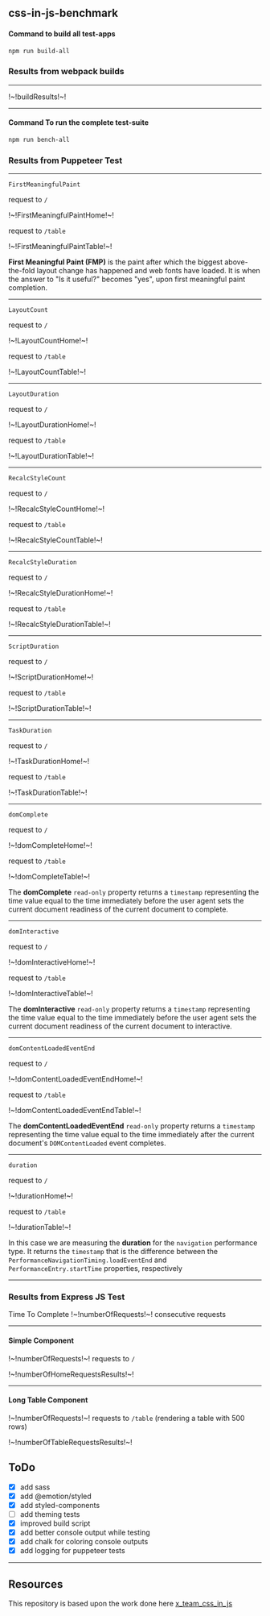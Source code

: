 ## css-in-js-benchmark

#### Command to build all test-apps

```bash
npm run build-all
```

### Results from webpack builds

---

!~!buildResults!~!

---

#### Command To run the complete test-suite

```bash
npm run bench-all
```

### Results from Puppeteer Test

---

`FirstMeaningfulPaint`

request to `/`

!~!FirstMeaningfulPaintHome!~!

request to `/table`

!~!FirstMeaningfulPaintTable!~!

**First Meaningful Paint (FMP)** is the paint after which the biggest above-the-fold layout change has happened and web fonts have loaded. It is when the answer to "Is it useful?" becomes "yes", upon first meaningful paint completion.

---

`LayoutCount`

request to `/`

!~!LayoutCountHome!~!

request to `/table`

!~!LayoutCountTable!~!

---

`LayoutDuration`

request to `/`

!~!LayoutDurationHome!~!

request to `/table`

!~!LayoutDurationTable!~!

---

`RecalcStyleCount`

request to `/`

!~!RecalcStyleCountHome!~!

request to `/table`

!~!RecalcStyleCountTable!~!

---

`RecalcStyleDuration`

request to `/`

!~!RecalcStyleDurationHome!~!

request to `/table`

!~!RecalcStyleDurationTable!~!

---

`ScriptDuration`

request to `/`

!~!ScriptDurationHome!~!

request to `/table`

!~!ScriptDurationTable!~!

---

`TaskDuration`

request to `/`

!~!TaskDurationHome!~!

request to `/table`

!~!TaskDurationTable!~!

---

`domComplete`

request to `/`

!~!domCompleteHome!~!

request to `/table`

!~!domCompleteTable!~!

The **domComplete** `read-only` property returns a `timestamp` representing the time value equal to the time immediately before the user agent sets the current document readiness of the current document to complete.

---

`domInteractive`

request to `/`

!~!domInteractiveHome!~!

request to `/table`

!~!domInteractiveTable!~!

The **domInteractive** `read-only` property returns a `timestamp` representing the time value equal to the time immediately before the user agent sets the current document readiness of the current document to interactive.

---

`domContentLoadedEventEnd`

request to `/`

!~!domContentLoadedEventEndHome!~!

request to `/table`

!~!domContentLoadedEventEndTable!~!

The **domContentLoadedEventEnd** `read-only` property returns a `timestamp` representing the time value equal to the time immediately after the current document's `DOMContentLoaded` event completes.

---

`duration`

request to `/`

!~!durationHome!~!

request to `/table`

!~!durationTable!~!

In this case we are measuring the **duration** for the `navigation` performance type. It returns the `timestamp` that is the difference between the `PerformanceNavigationTiming.loadEventEnd` and `PerformanceEntry.startTime` properties, respectively

---

### Results from Express JS Test

Time To Complete !~!numberOfRequests!~! consecutive requests

---

#### Simple Component

!~!numberOfRequests!~! requests to `/`

!~!numberOfHomeRequestsResults!~!

---

#### Long Table Component

!~!numberOfRequests!~! requests to `/table` (rendering a table with 500 rows)

!~!numberOfTableRequestsResults!~!

## ToDo

-   [x] add sass
-   [x] add @emotion/styled
-   [x] add styled-components
-   [ ] add theming tests
-   [x] improved build script
-   [x] add better console output while testing
-   [x] add chalk for coloring console outputs
-   [x] add logging for puppeteer tests

---

## Resources

This repository is based upon the work done here [x_team_css_in_js](https://github.com/Thoughtscript/x_team_css_in_js)
